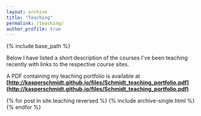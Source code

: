 ```yaml
---
layout: archive
title: "Teaching"
permalink: /teaching/
author_profile: true
---
```


{% include base_path %}

Below I have listed a short description of the courses I've been teaching recently with links to the respective course sites. 

A PDF containing my teaching portfolio is available at __[http://kasperschmidt.github.io/files/Schmidt_teaching_portfolio.pdf](http://kasperschmidt.github.io/files/Schmidt_teaching_portfolio.pdf)__


{% for post in site.teaching reversed %}
  {% include archive-single.html %}
{% endfor %}
